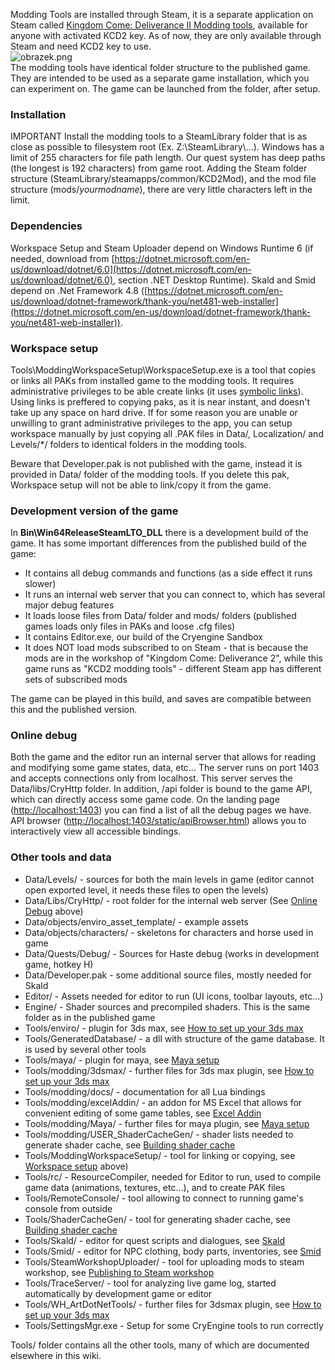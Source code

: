 Modding Tools are installed through Steam, it is a separate application on Steam called [Kingdom Come: Deliverance II Modding tools](steam://open/games/details/2429020 "Link to Modding tools app in Steam client"), available for anyone with activated KCD2 key. As of now, they are only available through Steam and need KCD2 key to use.  
![obrazek.png](https://warhorse.youtrack.cloud/api/files/496-706?sign=MTc0NzYxMjgwMDAwMHwyLTB8NDk2LTcwNnxNa1FhNmJDQUJVbjFHUGwtMXhLVHlnanlZeUVPLTJLYnVRbEdJNGZNZ0dVDQo&updated=1742210808465)  
The modding tools have identical folder structure to the published game. They are intended to be used as a separate game installation, which you can experiment on. The game can be launched from the folder, after setup.

### Installation

IMPORTANT Install the modding tools to a SteamLibrary folder that is as close as possible to filesystem root (Ex. Z:\\SteamLibrary\\...). Windows has a limit of 255 characters for file path length. Our quest system has deep paths (the longest is 192 characters) from game root. Adding the Steam folder structure (SteamLibrary/steamapps/common/KCD2Mod), and the mod file structure (mods/_yourmodname_), there are very little characters left in the limit.

### Dependencies

Workspace Setup and Steam Uploader depend on Windows Runtime 6 (if needed, download from [https://dotnet.microsoft.com/en-us/download/dotnet/6.0](https://dotnet.microsoft.com/en-us/download/dotnet/6.0), section .NET Desktop Runtime). Skald and Smid depend on .Net Framework 4.8 ([https://dotnet.microsoft.com/en-us/download/dotnet-framework/thank-you/net481-web-installer](https://dotnet.microsoft.com/en-us/download/dotnet-framework/thank-you/net481-web-installer)).

### Workspace setup

Tools\\ModdingWorkspaceSetup\\WorkspaceSetup.exe is a tool that copies or links all PAKs from installed game to the modding tools. It requires administrative privileges to be able create links (it uses [symbolic links](https://en.wikipedia.org/wiki/Symbolic_link)). Using links is preffered to copying paks, as it is near instant, and doesn't take up any space on hard drive. If for some reason you are unable or unwilling to grant administrative privileges to the app, you can setup workspace manually by just copying all .PAK files in Data/, Localization/ and Levels/\*/ folders to identical folders in the modding tools.

Beware that Developer.pak is not published with the game, instead it is provided in Data/ folder of the modding tools. If you delete this pak, Workspace setup will not be able to link/copy it from the game.

### Development version of the game

In **Bin\\Win64ReleaseSteamLTO\_DLL** there is a development build of the game. It has some important differences from the published build of the game:

-   It contains all debug commands and functions (as a side effect it runs slower)
-   It runs an internal web server that you can connect to, which has several major debug features
-   It loads loose files from Data/ folder and mods/ folders (published games loads only files in PAKs and loose .cfg files)
-   It contains Editor.exe, our build of the Cryengine Sandbox
-   It does NOT load mods subscribed to on Steam - that is because the mods are in the workshop of "Kingdom Come: Deliverance 2", while this game runs as "KCD2 modding tools" - different Steam app has different sets of subscribed mods

The game can be played in this build, and saves are compatible between this and the published version.

### Online debug

Both the game and the editor run an internal server that allows for reading and modifying some game states, data, etc... The server runs on port 1403 and accepts connections only from localhost. This server serves the Data/libs/CryHttp folder. In addition, /api folder is bound to the game API, which can directly access some game code. On the landing page ([http://localhost:1403](http://localhost:1403/)) you can find a list of all the debug pages we have. API browser ([http://localhost:1403/static/apiBrowser.html](http://localhost:1403/static/apiBrowser.html)) allows you to interactively view all accessible bindings.

### Other tools and data

-   Data/Levels/ - sources for both the main levels in game (editor cannot open exported level, it needs these files to open the levels)
-   Data/Libs/CryHttp/ - root folder for the internal web server (See [Online Debug](chrome-extension://pcmpcfapbekmbjjkdalcgopdkipoggdi/#%20Online%20debug) above)
-   Data/objects/enviro\_asset\_template/ - example assets
-   Data/objects/characters/ - skeletons for characters and horse used in game
-   Data/Quests/Debug/ - Sources for Haste debug (works in development game, hotkey H)
-   Data/Developer.pak - some additional source files, mostly needed for Skald
-   Editor/ - Assets needed for editor to run (UI icons, toolbar layouts, etc...)
-   Engine/ - Shader sources and precompiled shaders. This is the same folder as in the published game
-   Tools/enviro/ - plugin for 3ds max, see [How to set up your 3ds max](chrome-extension://pcmpcfapbekmbjjkdalcgopdkipoggdi/articles/KM-A-42/How-to-set-up-your-3ds-max "KM-A-42: How to set up your 3ds max")
-   Tools/GeneratedDatabase/ - a dll with structure of the game database. It is used by several other tools
-   Tools/maya/ - plugin for maya, see [Maya setup](chrome-extension://pcmpcfapbekmbjjkdalcgopdkipoggdi/articles/KM-A-66/Maya-setup "KM-A-66: Maya setup")
-   Tools/modding/3dsmax/ - further files for 3ds max plugin, see [How to set up your 3ds max](chrome-extension://pcmpcfapbekmbjjkdalcgopdkipoggdi/articles/KM-A-42/How-to-set-up-your-3ds-max "KM-A-42: How to set up your 3ds max")
-   Tools/modding/docs/ - documentation for all Lua bindings
-   Tools/modding/excelAddin/ - an addon for MS Excel that allows for convenient editing of some game tables, see [Excel Addin](chrome-extension://pcmpcfapbekmbjjkdalcgopdkipoggdi/articles/KM-A-86/Excel-Addin "KM-A-86: Excel Addin")
-   Tools/modding/Maya/ - further files for maya plugin, see [Maya setup](chrome-extension://pcmpcfapbekmbjjkdalcgopdkipoggdi/articles/KM-A-66/Maya-setup "KM-A-66: Maya setup")
-   Tools/modding/USER\_ShaderCacheGen/ - shader lists needed to generate shader cache, see [Building shader cache](chrome-extension://pcmpcfapbekmbjjkdalcgopdkipoggdi/articles/KM-A-82/Building-shader-cache "KM-A-82: Building shader cache")
-   Tools/ModdingWorkspaceSetup/ - tool for linking or copying, see [Workspace setup](chrome-extension://pcmpcfapbekmbjjkdalcgopdkipoggdi/#%20Workspace%20setup) above)
-   Tools/rc/ - ResourceCompiler, needed for Editor to run, used to compile game data (animations, textures, etc...), and to create PAK files
-   Tools/RemoteConsole/ - tool allowing to connect to running game's console from outside
-   Tools/ShaderCacheGen/ - tool for generating shader cache, see [Building shader cache](chrome-extension://pcmpcfapbekmbjjkdalcgopdkipoggdi/articles/KM-A-82/Building-shader-cache "KM-A-82: Building shader cache")
-   Tools/Skald/ - editor for quest scripts and dialogues, see [Skald](chrome-extension://pcmpcfapbekmbjjkdalcgopdkipoggdi/articles/KM-A-18/Skald "KM-A-18: Skald")
-   Tools/Smid/ - editor for NPC clothing, body parts, inventories, see [Smid](chrome-extension://pcmpcfapbekmbjjkdalcgopdkipoggdi/articles/KM-A-14/Smid "KM-A-14: Smid")
-   Tools/SteamWorkshopUploader/ - tool for uploading mods to steam workshop, see [Publishing to Steam workshop](chrome-extension://pcmpcfapbekmbjjkdalcgopdkipoggdi/articles/KM-A-85/Publishing-to-Steam-workshop "KM-A-85: Publishing to Steam workshop")
-   Tools/TraceServer/ - tool for analyzing live game log, started automatically by development game or editor
-   Tools/WH\_ArtDotNetTools/ - further files for 3dsmax plugin, see [How to set up your 3ds max](chrome-extension://pcmpcfapbekmbjjkdalcgopdkipoggdi/articles/KM-A-42/How-to-set-up-your-3ds-max "KM-A-42: How to set up your 3ds max")
-   Tools/SettingsMgr.exe - Setup for some CryEngine tools to run correctly

Tools/ folder contains all the other tools, many of which are documented elsewhere in this wiki.